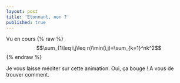 ```yaml
---
layout: post
title: 'Etonnant, non ?'
published: true
---
```


Vu en cours
{% raw %}
$$\sum_{1\leq i,j\leq n}\min(i,j)=\sum_{k=1}^nk^2$$
{% endraw %}

Je vous laisse méditer sur cette animation. Oui, ça bouge ! A vous de trouver comment.

<!-- ![Sommes](/images/2016/09/somme.png) -->

<!-- Peut-être le faire avec Trinket -->

<div id="glowscript" class="glowscript">
<script type="text/javascript" src="/js/jquery-2.1.min.js"></script>
<script type="text/javascript" src="/js/jquery-ui.custom-2.1.min.js"></script>
<script type="text/javascript" src="/js/glow.2.1.min.js"></script>
<script type="text/javascript" src="/js/RSrun.2.1.min.js"></script>
<script type="text/javascript"><!--//--><![CDATA[//><!--
;(function() { var __rt=srequire('streamline/lib/callbacks/runtime').runtime(__filename, false),__func=__rt.__func; function range(start, stop, step) {
  if ((arguments.length <= 1)) {
    stop = (start || 0);
    start = 0; } ;

  step = (arguments[2] || 1);
  var length = Math.max(Math.ceil(stop["-"](start)["/"](step)), 0);
  var idx = 0;
  var range = new Array(length);
  while ((idx < length)) {
    range[idx++] = start;
    start += step; };

  return range;};

function main(wait) { var version, box, sphere, cylinder, pyramid, cone, helix, ellipsoid, ring, arrow, graph, display, vector, _$rapyd$_Temp, _$rapyd$_print, arange, scene, n, j, i, k; var __frame = { name: "main", line: 16 }; return __func(wait, this, arguments, main, 0, __frame, function __$main() {

    version = ["2.1","glowscript",];
    Array.prototype["+"] = function(r) { return this.concat(r); };
    window.__GSlang = "vpython";
    box = vp_box;
    sphere = vp_sphere;
    cylinder = vp_cylinder;
    pyramid = vp_pyramid;
    cone = vp_cone;
    helix = vp_helix;
    ellipsoid = vp_ellipsoid;
    ring = vp_ring;
    arrow = vp_arrow;
    graph = vp_graph;
    display = canvas;
    vector = vec;
    _$rapyd$_Temp = 0;
    _$rapyd$_print = GSprint;
    arange = range;
    scene = canvas();
    "3";
    n = 5;
    "5";
    for (k = 0; (k < n); k++) {
      "6";
      for (i = k; (i < n); i++) {
        "7";
        for (j = k; (j < n); j++) {
          "8";
          box({ color: color.hsv_to_rgb(vector(min(i, j)["/"](n), 1, 1)), pos: vector(i["*"](2)["-"](3["*"](n)), j["*"](2)["-"](n), k["*"](2)), size: vector(1, 1, 1) });
          "9";
          box({ color: color.hsv_to_rgb(vector(k["/"](n), 1, 1)), pos: vector(i["*"](2)["+"](n), j["*"](2)["-"](n), k["*"](2)), size: vector(1, 1, 1) }); }; }; }; ; });};
main;

;$(function(){ window.__context = { glowscript_container: $("#glowscript").removeAttr("id") }; main(__func) })})()
//--><!]]></script>
</div>
